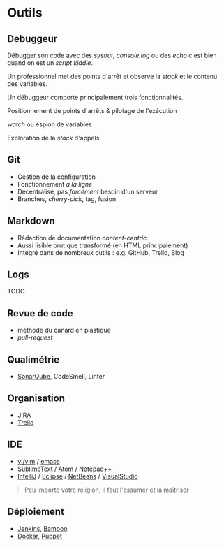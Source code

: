 # Outils


## Debuggeur


Débugger son code avec des *sysout*, *console.log* ou des *echo* c'est bien quand on est un *script kiddie*.


Un professionnel met des points d'arrêt et observe la *stack* et le contenu des variables.


Un débuggeur comporte principalement trois fonctionnalités.


Positionnement de points d'arrêts & pilotage de l'exécution


*watch* ou espion de variables


Exploration de la *stack* d'appels


## Git

* Gestion de la configuration
* Fonctionnement *à la ligne*
* Décentralisé, pas *forcément* besoin d'un serveur
* Branches, *cherry-pick*, tag, fusion


## Markdown

* Rédaction de documentation *content-centric*
* Aussi lisible brut que transformé (en HTML principalement)
* Intégré dans de nombreux outils : e.g. GitHub, Trello, Blog


## Logs


TODO


## Revue de code

* méthode du canard en plastique
* *pull-request*


## Qualimétrie

* [SonarQube](http://www.sonarqube.org), CodeSmell, Linter


## Organisation

* [JIRA](https://www.atlassian.com/software/jira/)
* [Trello](https://trello.com)


## IDE

* [vi/vim](http://www.vim.org) / [emacs](https://www.gnu.org/software/emacs/)
* [SublimeText](http://www.sublimetext.com) / [Atom](https://atom.io) / [Notepad++](https://notepad-plus-plus.org/fr/)
* [IntelliJ](https://www.jetbrains.com/idea/) / [Eclipse](https://eclipse.org/) / [NetBeans](https://netbeans.org) / [VisualStudio](https://www.visualstudio.com)

> Peu importe votre religion, il faut l'assumer et la maîtriser


## Déploiement

* [Jenkins](https://jenkins-ci.org), [Bamboo](https://www.atlassian.com/software/bamboo/)
* [Docker](https://www.docker.com), [Puppet](https://puppetlabs.com)
